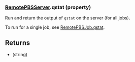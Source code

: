 ### [RemotePBSServer](RemotePBSServer.md).qstat (property)




Run and return the output of `qstat` on the server (for all jobs).

To run for a single job, see [RemotePBSJob.qstat](RemotePBSJob.qstat.md).

Returns
-----------
* (string)

